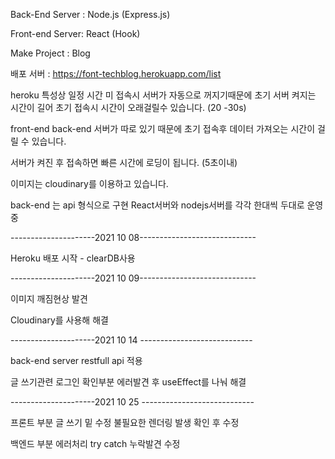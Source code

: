 Back-End Server : Node.js (Express.js)

Front-end Server: React (Hook)

Make Project : Blog 

배포 서버 : https://font-techblog.herokuapp.com/list

heroku 특성상 일정 시간 미 접속시 서버가 자동으로 꺼지기때문에 초기 서버 켜지는 시간이 길어 초기 접속시 시간이 오래걸릴수 있습니다. (20 -30s)

front-end back-end 서버가 따로 있기 때문에 초기 접속후 데이터 가져오는 시간이 걸릴 수 있습니다. 

서버가 켜진 후 접속하면 빠른 시간에 로딩이 됩니다. (5초이내)

이미지는 cloudinary를 이용하고 있습니다.

back-end 는 api 형식으로 구현 React서버와 nodejs서버를 각각 한대씩 두대로 운영 중

---------------------2021 10 08-----------------------------

Heroku 배포 시작 - clearDB사용

---------------------2021 10 09-----------------------------

이미지 깨짐현상 발견

Cloudinary를 사용해 해결

---------------------2021 10 14 ----------------------------

back-end server restfull api 적용

글 쓰기관련 로그인 확인부분 에러발견 후 useEffect를 나눠 해결

---------------------2021 10 25 ----------------------------

프론트 부분 글 쓰기 밑 수정 불필요한 렌더링 발생 확인 후 수정 

백엔드 부분 에러처리 try catch 누락발견 수정 